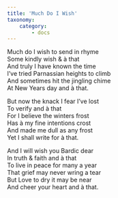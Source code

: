 ```yaml
---
title: 'Much Do I Wish'
taxonomy:
    category:
        - docs
---
```


Much do I wish to send in rhyme  
Some kindly wish & à that  
And truly I have known the time  
I’ve tried Parnassian heights to climb  
And sometimes hit the jingling chime  
At New Years day and à that.  
  
But now the knack I fear I’ve lost  
To verify and à that  
For I believe the winters frost  
Has à my fine intentions crost  
And made me dull as any frost  
Yet I shall write for à that.  
  
And I will wish you Bardic dear  
In truth & faith and à that  
To live in peace for many a year  
That grief may never wring a tear  
But Love to dry it may be near  
And cheer your heart and à that.